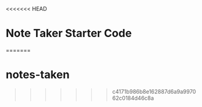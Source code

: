 <<<<<<< HEAD
# Note Taker Starter Code
=======
# notes-taken
>>>>>>> c4171b986b8e162887d6a9a997062c0184d46c8a

